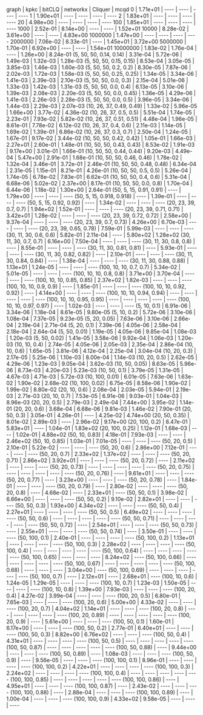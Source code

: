 graph                       | kpkc       | bitCLQ     | networkx   | Cliquer    | mcqd
0                           | 1.71e+01   | ----       | ----       | ----       | ----
1                           | 1.90e+01   | ----       | ----       | ----       | ----
2                           | 1.83e+01   | ----       | ----       | ----       | ----
20                          | 4.98e+00   | ----       | ----       | ----       | ----
100                         | 1.85e+01   | ----       | ----       | ----       | ----
1000                        | 2.52e-01   | 8.14e+00   | ----       | ----       | 1.52e+01
10000                       | 8.28e-02   | 3.61e+00   | ----       | ----       | 4.83e+00
1000000                     | 1.47e+00   | ----       | ----       | ----       | ----
2000000                     | 7.06e-02   | 8.33e-01   | ----       | 1.45e+01   | 3.72e+00
5000000                     | 1.70e-01   | 6.92e+00   | ----       | ----       | 1.54e+01
10000000                    | 1.83e-02   | 1.76e-04   | ----       | 1.26e+00   | 8.24e-01
(5, 50, 50, 0.14, 0.14)     | 3.31e-04   | 5.72e-06   | 1.49e-03   | 1.32e-03   | 1.28e-03
(5, 50, 50, 0.15, 0.15)     | 8.53e-04   | 3.05e-05   | 3.85e-03   | 1.46e-03   | 1.60e-03
(5, 50, 50, 0.2, 0.2)       | 8.30e-05   | 7.87e-06   | 2.02e-03   | 1.72e-03   | 1.58e-03
(5, 50, 50, 0.25, 0.25)     | 1.34e-05   | 3.34e-06   | 1.41e-03   | 2.39e-03   | 2.10e-03
(5, 50, 50, 0.0, 0.3)       | 2.15e-04   | 5.01e-06   | 1.33e-03   | 1.42e-03   | 1.31e-03
(5, 50, 50, 0.0, 0.4)       | 6.13e-05   | 3.10e-06   | 1.39e-03   | 2.08e-03   | 2.20e-03
(5, 50, 50, 0.0, 0.45)      | 1.36e-05   | 4.29e-06   | 1.41e-03   | 2.26e-03   | 2.28e-03
(5, 50, 50, 0.0, 0.5)       | 3.96e-05   | 3.34e-06   | 1.44e-03   | 2.29e-03   | 2.07e-03
(10, 26, 37, 0.49, 0.49)    | 1.33e-02   | 5.96e-05   | 1.66e+00   | 3.77e-02   | 4.36e-02
(10, 26, 37, 0.5, 0.5)      | 5.51e-04   | 1.74e-05   | 2.23e-01   | 7.93e-02   | 5.82e-02
(10, 26, 37, 0.51, 0.51)    | 4.48e-04   | 1.96e-05   | 8.61e-01   | 7.78e-02   | 6.12e-02
(10, 26, 37, 0.4, 0.6)      | 2.11e-03   | 1.14e-05   | 1.69e-02   | 1.39e-01   | 6.86e-02
(10, 26, 37, 0.3, 0.7)      | 2.50e-04   | 1.24e-05   | 1.67e-01   | 9.17e-02   | 3.44e-02
(10, 50, 50, 0.42, 0.42)    | 1.05e-01   | 1.66e-03   | 2.27e+01   | 2.60e-01   | 1.48e-01
(10, 50, 50, 0.43, 0.43)    | 8.53e-02   | 1.91e-03   | 9.17e+00   | 3.01e-01   | 1.66e-01
(10, 50, 50, 0.44, 0.44)    | 9.20e-03   | 4.49e-04   | 5.47e+00   | 2.91e-01   | 1.68e-01
(10, 50, 50, 0.46, 0.46)    | 1.78e-02   | 1.32e-04   | 3.46e-01   | 3.72e-01   | 2.46e-01
(10, 50, 50, 0.48, 0.48)    | 6.34e-04   | 2.31e-05   | 1.15e-01   | 8.21e-01   | 4.26e-01
(10, 50, 50, 0.5, 0.5)      | 5.26e-04   | 1.74e-05   | 6.78e-02   | 7.83e-01   | 6.62e-01
(10, 50, 50, 0.4, 0.6)      | 5.31e-04   | 6.68e-06   | 5.02e-02   | 2.37e+00   | 8.17e-01
(10, 50, 50, 0.0, 0.8)      | 1.70e-04   | 6.44e-06   | 1.18e-02   | 1.30e+00   | 2.64e-01
(50, 5, 15, 0.91, 0.91)     | ----       | 1.79e+00   | ----       | ----       | ----
(50, 5, 15, 0.918, 0.918)   | ----       | 1.39e-01   | ----       | ----       | ----
(50, 5, 15, 0.92, 0.92)     | ----       | 1.34e-02   | ----       | ----       | ----
(20, 23, 39, 0.7, 0.7)      | 1.94e+02   | 1.52e-01   | ----       | ----       | ----
(20, 23, 39, 0.71, 0.71)    | 3.42e+01   | 1.28e-02   | ----       | ----       | ----
(20, 23, 39, 0.72, 0.72)    | 2.58e+00   | 9.37e-04   | ----       | ----       | ----
(20, 23, 39, 0.7, 0.73)     | 4.26e+00   | 6.70e-03   | ----       | ----       | ----
(20, 23, 39, 0.65, 0.78)    | 7.59e-01   | 5.99e-03   | ----       | ----       | ----
(30, 11, 30, 0.6, 0.6)      | 5.82e-01   | 2.11e-04   | ----       | 5.80e+02   | 1.28e+02
(30, 11, 30, 0.7, 0.7)      | 6.16e+00   | 7.50e-04   | ----       | ----       | ----
(30, 11, 30, 0.8, 0.8)      | ----       | 8.55e-01   | ----       | ----       | ----
(30, 11, 30, 0.81, 0.81)    | ----       | 5.93e-01   | ----       | ----       | ----
(30, 11, 30, 0.82, 0.82)    | ----       | 2.10e-01   | ----       | ----       | ----
(30, 11, 30, 0.84, 0.84)    | ----       | 1.38e-04   | ----       | ----       | ----
(30, 11, 30, 0.88, 0.88)    | 1.13e+01   | 1.24e-05   | ----       | ----       | ----
(100, 10, 10, 0.7, 0.7)     | 5.34e-02   | 5.01e-05   | ----       | ----       | ----
(100, 10, 10, 0.8, 0.8)     | 3.71e+00   | 3.70e-04   | ----       | ----       | ----
(100, 10, 10, 0.85, 0.85)   | 2.37e+02   | 1.82e-03   | ----       | ----       | ----
(100, 10, 10, 0.9, 0.9)     | ----       | 1.85e-01   | ----       | ----       | ----
(100, 10, 10, 0.92, 0.92)   | ----       | 4.14e+00   | ----       | ----       | ----
(100, 10, 10, 0.94, 0.94)   | ----       | ----       | ----       | ----       | ----
(100, 10, 10, 0.95, 0.95)   | ----       | ----       | ----       | ----       | ----
(100, 10, 10, 0.97, 0.97)   | ----       | 1.02e-03   | ----       | ----       | ----
(5, 10, 0.1)                | 6.91e-06   | 3.34e-06   | 1.18e-04   | 8.61e-05   | 9.80e-05
(5, 10, 0.2)                | 5.72e-06   | 3.10e-06   | 1.08e-04   | 7.37e-05   | 9.23e-05
(5, 20, 0.05)               | 7.63e-06   | 3.10e-06   | 2.66e-04   | 2.19e-04   | 2.71e-04
(5, 20, 0.1)                | 7.39e-06   | 4.05e-06   | 2.58e-04   | 2.18e-04   | 2.64e-04
(5, 50, 0.01)               | 1.19e-05   | 4.05e-06   | 9.85e-04   | 1.08e-03   | 1.20e-03
(5, 50, 0.02)               | 1.41e-05   | 3.58e-06   | 9.92e-04   | 1.06e-03   | 1.20e-03
(10, 10, 0.4)               | 2.74e-05   | 4.05e-06   | 2.05e-03   | 2.35e-04   | 2.86e-04
(10, 10, 0.6)               | 1.65e-05   | 3.81e-06   | 4.12e-04   | 2.25e-04   | 3.04e-04
(10, 20, 0.3)               | 2.17e-05   | 5.25e-06   | 1.10e-03   | 8.00e-04   | 1.14e-03
(10, 20, 0.5)               | 2.62e-05   | 4.29e-06   | 1.23e-03   | 9.05e-04   | 3.62e-03
(10, 50, 0.05)              | 8.63e-05   | 5.96e-06   | 8.73e-03   | 4.20e-03   | 5.23e-03
(10, 50, 0.1)               | 3.79e-05   | 1.31e-05   | 4.67e-03   | 4.71e-03   | 5.72e-03
(10, 100, 0.01)             | 6.01e-05   | 7.63e-06   | 1.63e-02   | 1.90e-02   | 2.68e-02
(10, 100, 0.02)             | 6.75e-05   | 8.58e-06   | 1.90e-02   | 1.99e-02   | 8.80e-02
(20, 10, 0.6)               | 2.08e-04   | 2.03e-05   | 5.94e-01   | 2.19e-03   | 2.71e-03
(20, 10, 0.7)               | 7.53e-05   | 6.91e-06   | 9.03e-01   | 1.04e-03   | 8.96e-03
(20, 20, 0.5)               | 2.79e-03   | 2.49e-04   | 7.44e+00   | 3.95e-02   | 1.14e-01
(20, 20, 0.6)               | 3.68e-04   | 6.68e-06   | 9.81e-03   | 1.46e-02   | 7.90e-01
(20, 50, 0.3)               | 3.05e-01   | 4.26e-01   | ----       | 4.25e-02   | 4.74e+00
(20, 50, 0.35)              | 8.01e-02   | 2.89e-03   | ----       | 2.96e-02   | 9.17e+00
(20, 100, 0.2)              | 8.47e-01   | 5.83e+01   | ----       | 1.04e-01   | 1.83e+02
(20, 100, 0.25)             | 1.12e-01   | 1.68e-03   | ----       | 1.02e-01   | 4.88e+02
(50, 10, 0.83)              | 4.18e-01   | 7.93e-03   | ----       | ----       | 2.46e+02
(50, 10, 0.85)              | 1.03e-01   | 7.01e-05   | ----       | ----       | ----
(50, 20, 0.5)               | 2.10e-01   | 5.22e-02   | ----       | ----       | ----
(50, 20, 0.6)               | 2.86e+00   | 7.12e-01   | ----       | ----       | ----
(50, 20, 0.7)               | 2.33e+02   | 1.37e+02   | ----       | ----       | ----
(50, 20, 0.71)              | 2.86e+02   | 3.92e+01   | ----       | ----       | ----
(50, 20, 0.72)              | ----       | 2.11e+02   | ----       | ----       | ----
(50, 20, 0.73)              | ----       | ----       | ----       | ----       | ----
(50, 20, 0.75)              | ----       | ----       | ----       | ----       | ----
(50, 20, 0.76)              | ----       | 9.61e+01   | ----       | ----       | ----
(50, 20, 0.77)              | ----       | 3.23e+00   | ----       | ----       | ----
(50, 20, 0.78)              | ----       | 1.84e-01   | ----       | ----       | ----
(50, 20, 0.79)              | ----       | 2.80e-02   | ----       | ----       | ----
(50, 20, 0.8)               | ----       | 4.68e-02   | ----       | 2.33e+01   | ----
(50, 50, 0.1)               | 3.98e-02   | 6.66e+00   | ----       | ----       | ----
(50, 50, 0.2)               | 9.10e-02   | 2.82e+01   | ----       | ----       | ----
(50, 50, 0.3)               | 1.93e+00   | 4.34e+02   | ----       | ----       | ----
(50, 50, 0.4)               | 2.27e+01   | ----       | ----       | ----       | ----
(50, 50, 0.5)               | 6.49e+02   | ----       | ----       | ----       | ----
(50, 50, 0.6)               | ----       | ----       | ----       | ----       | ----
(50, 50, 0.71)              | ----       | ----       | ----       | ----       | ----
(50, 50, 0.72)              | ----       | 2.54e+01   | ----       | ----       | ----
(50, 50, 0.73)              | ----       | 2.55e+01   | ----       | ----       | ----
(50, 50, 0.74)              | ----       | 3.50e-01   | ----       | ----       | ----
(50, 100, 0.1)              | 2.40e-01   | ----       | ----       | ----       | ----
(50, 100, 0.2)              | 1.13e+01   | ----       | ----       | ----       | ----
(50, 100, 0.3)              | 2.28e+02   | ----       | ----       | ----       | ----
(50, 100, 0.4)              | ----       | ----       | ----       | ----       | ----
(50, 100, 0.64)             | ----       | ----       | ----       | ----       | ----
(50, 100, 0.65)             | ----       | ----       | ----       | 8.24e+02   | ----
(50, 100, 0.66)             | ----       | ----       | ----       | ----       | ----
(50, 100, 0.67)             | ----       | ----       | ----       | ----       | ----
(50, 100, 0.68)             | ----       | ----       | ----       | 3.04e+00   | ----
(50, 100, 0.69)             | ----       | ----       | ----       | ----       | ----
(50, 100, 0.7)              | ----       | 2.12e+01   | ----       | 2.68e+01   | ----
(100, 10, 0.6)              | 1.24e-05   | 1.29e-05   | ----       | ----       | ----
(100, 10, 0.7)              | 1.23e-03   | 1.50e-05   | ----       | ----       | ----
(100, 10, 0.8)              | 1.39e+00   | 7.93e-03   | ----       | ----       | ----
(100, 20, 0.4)              | 4.27e-02   | 3.99e-04   | ----       | ----       | ----
(100, 20, 0.5)              | 6.80e-01   | 7.65e-03   | ----       | ----       | ----
(100, 20, 0.6)              | 5.00e+00   | 4.33e-02   | ----       | ----       | ----
(100, 20, 0.7)              | 4.04e+02   | 1.14e+01   | ----       | ----       | ----
(100, 20, 0.8)              | ----       | ----       | ----       | ----       | ----
(100, 20, 0.89)             | ----       | ----       | ----       | ----       | ----
(100, 20, 0.9)              | ----       | 5.61e+00   | ----       | ----       | ----
(100, 50, 0.1)              | 1.60e-01   | 6.17e+00   | ----       | ----       | ----
(100, 50, 0.2)              | 2.77e-01   | 6.40e+01   | ----       | ----       | ----
(100, 50, 0.3)              | 8.82e+00   | 6.76e+02   | ----       | ----       | ----
(100, 50, 0.4)              | 4.31e+01   | ----       | ----       | ----       | ----
(100, 50, 0.5)              | ----       | ----       | ----       | ----       | ----
(100, 50, 0.87)             | ----       | ----       | ----       | ----       | ----
(100, 50, 0.88)             | ----       | 9.44e+00   | ----       | ----       | ----
(100, 50, 0.89)             | ----       | 1.08e-03   | ----       | ----       | ----
(100, 50, 0.9)              | ----       | 9.56e-05   | ----       | ----       | ----
(100, 100, 0.1)             | 8.96e-01   | ----       | ----       | ----       | ----
(100, 100, 0.2)             | 4.22e+01   | ----       | ----       | ----       | ----
(100, 100, 0.3)             | 2.24e+02   | ----       | ----       | ----       | ----
(100, 100, 0.4)             | ----       | ----       | ----       | ----       | ----
(100, 100, 0.85)            | ----       | ----       | ----       | ----       | ----
(100, 100, 0.86)            | ----       | 4.95e+01   | ----       | ----       | ----
(100, 100, 0.87)            | ----       | 2.43e-02   | ----       | ----       | ----
(100, 100, 0.88)            | ----       | 2.88e-04   | ----       | ----       | ----
(100, 100, 0.89)            | ----       | 1.00e-04   | ----       | ----       | ----
(100, 100, 0.9)             | 4.33e+02   | 9.58e-05   | ----       | ----       | ----
